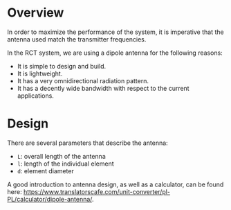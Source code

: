 # Overview
In order to maximize the performance of the system, it is imperative that the
antenna used match the transmitter frequencies.

In the RCT system, we are using a dipole antenna for the following reasons:
- It is simple to design and build.
- It is lightweight.
- It has a very omnidirectional radiation pattern.
- It has a decently wide bandwidth with respect to the current applications.

# Design
There are several parameters that describe the antenna:
- `L`: overall length of the antenna
- `l`: length of the individual element
- `d`: element diameter

A good introduction to antenna design, as well as a calculator, can be found
here: https://www.translatorscafe.com/unit-converter/pl-PL/calculator/dipole-antenna/.

